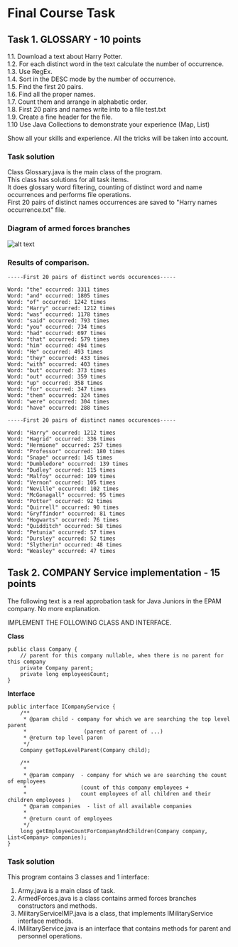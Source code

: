 # Final Course Task

## Task 1. GLOSSARY - 10 points

1.1. Download a text about Harry Potter.\
1.2. For each distinct word in the text calculate the number of occurrence.\
1.3. Use RegEx.\
1.4. Sort in the DESC mode by the number of occurrence.\
1.5. Find  the first 20 pairs.\
1.6. Find all the proper names.\
1.7.  Count them and arrange in alphabetic order.\
1.8.   First 20 pairs and names write into to a file test.txt\
1.9.  Create a fine header for the file.\
1.10  Use Java  Collections to demonstrate your experience (Map, List)

Show all your skills and experience.  All the tricks will be taken into account.

### Task solution
Class Glossary.java is the main class of the program.\
This class has solutions for all task items.\
It does glossary word filtering, counting of distinct word and name occurrences and performs file operations.\
First 20 pairs of distinct names occurrences are saved to "Harry names occurrence.txt" file.

### Diagram of armed forces branches
![alt text](https://github.com/riper9819/JavaCourseModule1/scr/FinalCourseTask/Armed_forces_branches_diagram.jpg?raw=true)

### Results of comparison.
```
-----First 20 pairs of distinct words occurences-----

Word: "the" occurred: 3311 times
Word: "and" occurred: 1805 times
Word: "of" occurred: 1242 times
Word: "Harry" occurred: 1212 times
Word: "was" occurred: 1178 times
Word: "said" occurred: 793 times
Word: "you" occurred: 734 times
Word: "had" occurred: 697 times
Word: "that" occurred: 579 times
Word: "him" occurred: 494 times
Word: "He" occurred: 493 times
Word: "they" occurred: 433 times
Word: "with" occurred: 403 times
Word: "but" occurred: 373 times
Word: "out" occurred: 359 times
Word: "up" occurred: 358 times
Word: "for" occurred: 347 times
Word: "them" occurred: 324 times
Word: "were" occurred: 304 times
Word: "have" occurred: 288 times

-----First 20 pairs of distinct names occurences-----

Word: "Harry" occurred: 1212 times
Word: "Hagrid" occurred: 336 times
Word: "Hermione" occurred: 257 times
Word: "Professor" occurred: 180 times
Word: "Snape" occurred: 145 times
Word: "Dumbledore" occurred: 139 times
Word: "Dudley" occurred: 115 times
Word: "Malfoy" occurred: 109 times
Word: "Vernon" occurred: 105 times
Word: "Neville" occurred: 102 times
Word: "McGonagall" occurred: 95 times
Word: "Potter" occurred: 92 times
Word: "Quirrell" occurred: 90 times
Word: "Gryffindor" occurred: 81 times
Word: "Hogwarts" occurred: 76 times
Word: "Quidditch" occurred: 58 times
Word: "Petunia" occurred: 57 times
Word: "Dursley" occurred: 52 times
Word: "Slytherin" occurred: 48 times
Word: "Weasley" occurred: 47 times
```

## Task 2. COMPANY Service implementation - 15 points

The following text is a real  approbation task for Java Juniors in the EPAM company. No more explanation.

IMPLEMENT THE FOLLOWING CLASS AND INTERFACE.

<b>Class</b>
```
public class Company {
    // parent for this company nullable, when there is no parent for this company
    private Company parent;
    private long employeesCount;
}
```

<b>Interface</b>
```
public interface ICompanyService {
    /**
     * @param child - company for which we are searching the top level parent
     *                  (parent of parent of ...)
     * @return top level paren
     */
    Company getTopLevelParent(Company child);

    /**
     *
     * @param company  - company for which we are searching the count of employees
     *                 (count of this company employees +
     *                 count employees of all children and their children employees )
     * @param companies  - list of all available companies
     *
     * @return count of employees
     */
    long getEmployeeCountForCompanyAndChildren(Company company, List<Company> companies);
}

```

### Task solution
This program contains 3 classes and 1 interface:
1. Army.java is a main class of task.
2. ArmedForces.java is a class contains armed forces branches constructors and methods.
3. MilitaryServiceIMP.java is a class, that implements IMilitaryService interface methods.
4. IMilitaryService.java is an interface that contains methods for parent and personnel operations.
